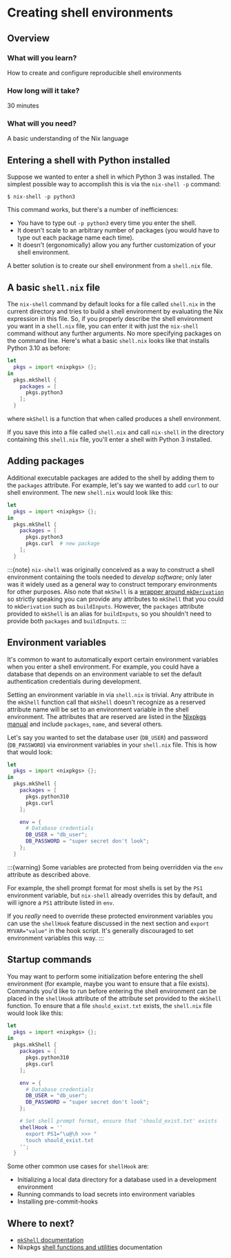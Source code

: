 # Creating shell environments

<!-- Include any foreward you want here -->

## Overview

### What will you learn?

<!-- Give a brief description of what the reader will learn so that they know whether the topic interests them. -->
How to create and configure reproducible shell environments

### How long will it take?
30 minutes

<!-- Give some indication of how long it will take to complete the tutorial so that the reader knows whether to continue. -->

### What will you need?

<!-- List any prerequisite knowledge or tools the reader will need to complete the tutorial. -->
A basic understanding of the Nix language

## Entering a shell with Python installed
Suppose we wanted to enter a shell in which Python 3 was installed.
The simplest possible way to accomplish this is via the `nix-shell -p` command:
```
$ nix-shell -p python3
```

This command works, but there's a number of inefficiences:
- You have to type out `-p python3` every time you enter the shell.
- It doesn't scale to an arbitrary number of packages (you would have to type out each package name each time).
- It doesn't (ergonomically) allow you any further customization of your shell environment.

A better solution is to create our shell environment from a `shell.nix` file.

## A basic `shell.nix` file
The `nix-shell` command by default looks for a file called `shell.nix` in the current directory and tries to build a shell environment by evaluating the Nix expression in this file.
So, if you properly describe the shell environment you want in a `shell.nix` file, you can enter it with just the `nix-shell` command without any further arguments.
No more specifying packages on the command line.
Here's what a basic `shell.nix` looks like that installs Python 3.10 as before:
```nix
let
  pkgs = import <nixpkgs> {};
in
  pkgs.mkShell {
    packages = [
      pkgs.python3
    ];
  }
```
where `mkShell` is a function that when called produces a shell environment.

If you save this into a file called `shell.nix` and call `nix-shell` in the directory containing this `shell.nix` file, you'll enter a shell with Python 3 installed.

## Adding packages
Additional executable packages are added to the shell by adding them to the `packages` attribute.
For example, let's say we wanted to add `curl` to our shell environment.
The new `shell.nix` would look like this:
```nix
let
  pkgs = import <nixpkgs> {};
in
  pkgs.mkShell {
    packages = [
      pkgs.python3
      pkgs.curl  # new package
    ];
  }
```

:::{note}
`nix-shell` was originally conceived as a way to construct a shell environment containing the tools needed to *develop software*; only later was it widely used as a general way to construct temporary environments for other purposes. Also note that `mkShell` is a [wrapper around `mkDerivation`](https://nixos.org/manual/nixpkgs/stable/#sec-pkgs-mkShell) so strictly speaking you can provide any attributes to `mkShell` that you could to `mkDerivation` such as `buildInputs`. However, the `packages` attribute provided to `mkShell` is an alias for `buildInputs`, so you shouldn't need to provide both `packages` and `buildInputs`.
:::

## Environment variables
It's common to want to automatically export certain environment variables when you enter a shell environment.
For example, you could have a database that depends on an environment variable to set the default authentication credentials during development.

Setting an environment variable in via `shell.nix` is trivial.
Any attribute in the `mkShell` function call that `mkShell` doesn't recognize as a reserved attribute name will be set to an environment variable in the shell environment.
The attributes that are reserved are listed in the [Nixpkgs manual][mkshell_attrs] and include `packages`, `name`, and several others.

[mkshell_attrs]: https://nixos.org/manual/nixpkgs/stable/#sec-pkgs-mkShell-attributes

Let's say you wanted to set the database user (`DB_USER`) and password (`DB_PASSWORD`) via environment variables in your `shell.nix` file.
This is how that would look:
```nix
let
  pkgs = import <nixpkgs> {};
in
  pkgs.mkShell {
    packages = [
      pkgs.python310
      pkgs.curl
    ];

    env = {
      # Database credentials
      DB_USER = "db_user";
      DB_PASSWORD = "super secret don't look";
    };
  }
```

:::{warning}
Some variables are protected from being overridden via the `env` attribute as described above.

For example, the shell prompt format for most shells is set by the `PS1` environment variable, but `nix-shell` already overrides this by default, and will ignore a `PS1` attribute listed in `env`.

If you _really_ need to override these protected environment variables you can use the `shellHook` feature discussed in the next section and `export MYVAR="value"` in the hook script.
It's generally discouraged to set environment variables this way.
:::


## Startup commands
You may want to perform some initialization before entering the shell environment (for example, maybe you want to ensure that a file exists).
Commands you'd like to run before entering the shell environment can be placed in the `shellHook` attribute of the attribute set provided to the `mkShell` function.
To ensure that a file `should_exist.txt` exists, the `shell.nix` file would look like this:

```nix
let
  pkgs = import <nixpkgs> {};
in
  pkgs.mkShell {
    packages = [
      pkgs.python310
      pkgs.curl
    ];

    env = {
      # Database credentials
      DB_USER = "db_user";
      DB_PASSWORD = "super secret don't look";
    };

    # Set shell prompt format, ensure that 'should_exist.txt' exists
    shellHook = ''
      export PS1="\u@\h >>> "
      touch should_exist.txt
    '';
  }
```

Some other common use cases for `shellHook` are:
- Initializing a local data directory for a database used in a development environment
- Running commands to load secrets into environment variables
- Installing pre-commit-hooks

## Where to next?
- [`mkShell` documentation](https://nixos.org/manual/nixpkgs/stable/#sec-pkgs-mkShell)
- Nixpkgs [shell functions and utilities](https://nixos.org/manual/nixpkgs/stable/#ssec-stdenv-functions) documentation

